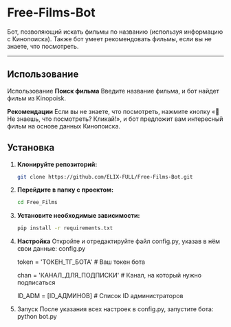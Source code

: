 # Free-Films-Bot

Бот, позволяющий искать фильмы по названию (используя информацию с Кинопоиска). Также бот умеет рекомендовать фильмы, если вы не знаете, что посмотреть.

---


## Использование

  Использование
  **Поиск фильма**
  Введите название фильма, и бот найдет фильм из Kinopoisk.
  
  **Рекомендации**
  Если вы не знаете, что посмотреть, нажмите кнопку «🌟Не знаешь, что посмотреть? Кликай!», и бот предложит вам интересный фильм на основе данных Кинопоиска.

## Установка

1. **Клонируйте репозиторий:**
   ```bash
   git clone https://github.com/ELIX-FULL/Free-Films-Bot.git

2. **Перейдите в папку с проектом:**
   ```bash
   cd Free_Films


3. **Установите необходимые зависимости:**
   ```bash
   pip install -r requirements.txt

4. **Настройка**
Откройте и отредактируйте файл config.py, указав в нём свои данные:
config.py

    token = 'ТОКЕН_ТГ_БОТА'        # Ваш токен бота
    
    chan = 'КАНАЛ_ДЛЯ_ПОДПИСКИ'   # Канал, на который нужно подписаться
    
    ID_ADM = [ID_АДМИНОВ]         # Список ID администраторов
    

6. Запуск
После указания всех настроек в config.py, запустите бота:
  python bot.py
